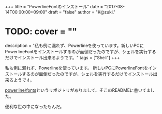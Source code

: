 +++
title = "PowerlineFontのインストール"
date = "2017-08-14T00:00:00+09:00"
draft = "false"
author = "K@zuki."
# TODO: cover = ""
description = "私も例に漏れず、Powerlineを使っています。新しいPCにPowerlineFontをインストールするのが面倒だったのですが、シェルを実行するだけでインストール出来るようです。"
tags = ["Shell"]
+++

私も例に漏れず、Powerlineを使っています。
新しいPCにPowerlineFontをインストールするのが面倒だったのですが、シェルを実行するだけでインストール出来るようです。

[powerline/fonts](https://github.com/powerline/fonts)というリポジトリがありまして、そこのREADMEに書いてました。

便利な世の中になったもんだ。
